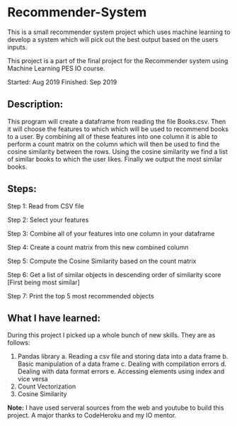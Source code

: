 # Recommender-System

This is a small recommender system project which uses machine learning to develop a system which will pick out the best output based on the users inputs. 

This project is a part of the final project for the Recommender system using Machine Learning PES IO course.

Started: Aug 2019
Finished: Sep 2019

## Description: ##

This program will create a dataframe from reading the file Books.csv. Then it will choose the features to which which will be used to recommend books to a user. By combining all of these features into one column it is able to perform a count matrix on the column which will then be used to find the cosine similarity between the rows. Using the cosine similarity we find a list of similar books to which the user likes. Finally we output the most similar books.

## Steps: ##

Step 1: Read from CSV file

Step 2: Select your features

Step 3: Combine all of your features into one column in your dataframe

Step 4: Create a count matrix from this new combined column

Step 5: Compute the Cosine Similarity based on the count matrix

Step 6: Get a list of similar objects in descending order of similarity score [First being most similar]

Step 7: Print the top 5 most recommended objects

## What I have learned: ##

During this project I picked up a whole bunch of new skills. They are as follows:

1. Pandas library
	a. Reading a csv file and storing data into a data frame
	b. Basic manipulation of a data frame
	c. Dealing with compilation errors
	d. Dealing with data format errors
	e. Accessing elements using index and vice versa
2. Count Vectorization
3. Cosine Similarity

**Note:** I have used serveral sources from the web and youtube to build this project. A major thanks to CodeHeroku and my IO mentor.



